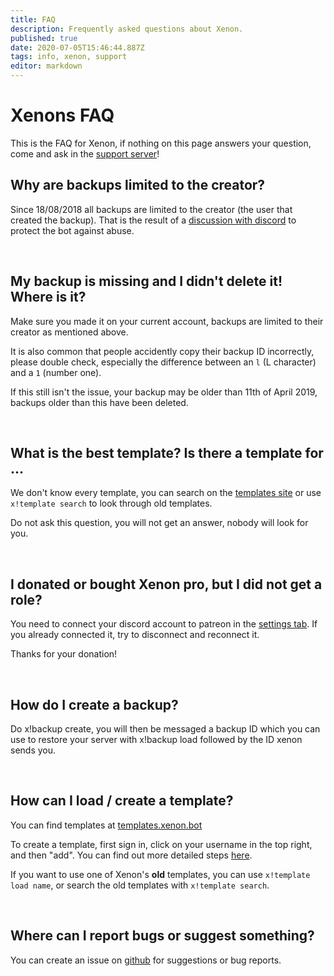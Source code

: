 ```yaml
---
title: FAQ
description: Frequently asked questions about Xenon.
published: true
date: 2020-07-05T15:46:44.887Z
tags: info, xenon, support
editor: markdown
---
```


# Xenons FAQ

This is the FAQ for Xenon, if nothing on this page answers your question, come and ask in the [support server](https://xenon.bot/support)!

## Why are backups limited to the creator?

Since 18/08/2018 all backups are limited to the creator (the user that created the backup).  That is the result of a [discussion with discord](https://discord.com/channels/410488579140354049/633228935370637312/633229503614812160) to protect the bot against abuse.

<br />

## My backup is missing and I didn't delete it! Where is it?

Make sure you made it on your current account, backups are limited to their creator as mentioned above.

It is also common that people accidently copy their backup ID incorrectly, please double check, especially the difference between an `l` (L character) and a `1` (number one).

If this still isn't the issue, your backup may be older than 11th of April 2019, backups older than this have been deleted.

<br />

## What is the best template? Is there a template for ...

We don't know every template, you can search on the [templates site](https://templates.xenon.bot) or use `x!template search` to look through old templates. 

Do not ask this question, you will not get an answer, nobody will look for you.

<br />

## I donated or bought Xenon pro, but I did not get a role?

You need to connect your discord account to patreon in the [settings tab](https://www.patreon.com/settings/apps). If you already connected it, try to disconnect and reconnect it.

Thanks for your donation!

<br />

## How do I create a backup?

Do x!backup create, you will then be messaged a backup ID which you can use to restore your server with x!backup load followed by the ID xenon sends you.

<br />

## How can I load / create a template?

You can find templates at [templates.xenon.bot](https://templates.xenon.bot)

To create a template, first sign in, click on your username in the top right, and then "add". You can find out more detailed steps [here](/templates#creating-a-template).

If you want to use one of Xenon's **old** templates, you can use `x!template load name`, or search the old templates with `x!template search`.

<br />

## Where can I report bugs or suggest something?

You can create an issue on [github](https://github.com/Xenon-Bot/xenon-main/issues) for suggestions or bug reports.